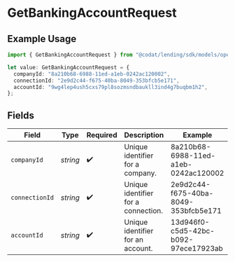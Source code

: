 # GetBankingAccountRequest

## Example Usage

```typescript
import { GetBankingAccountRequest } from "@codat/lending/sdk/models/operations";

let value: GetBankingAccountRequest = {
  companyId: "8a210b68-6988-11ed-a1eb-0242ac120002",
  connectionId: "2e9d2c44-f675-40ba-8049-353bfcb5e171",
  accountId: "9wg4lep4ush5cxs79pl8sozmsndbaukll3ind4g7buqbm1h2",
};
```

## Fields

| Field                                | Type                                 | Required                             | Description                          | Example                              |
| ------------------------------------ | ------------------------------------ | ------------------------------------ | ------------------------------------ | ------------------------------------ |
| `companyId`                          | *string*                             | :heavy_check_mark:                   | Unique identifier for a company.     | 8a210b68-6988-11ed-a1eb-0242ac120002 |
| `connectionId`                       | *string*                             | :heavy_check_mark:                   | Unique identifier for a connection.  | 2e9d2c44-f675-40ba-8049-353bfcb5e171 |
| `accountId`                          | *string*                             | :heavy_check_mark:                   | Unique identifier for an account.    | 13d946f0-c5d5-42bc-b092-97ece17923ab |